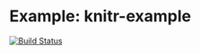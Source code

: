 Example: knitr-example
==========================
[![Build Status](https://travis-ci.org/csgillespie/travis-examples.png?branch=travis-knitr)](https://travis-ci.org/csgillespie/travis-examples)

